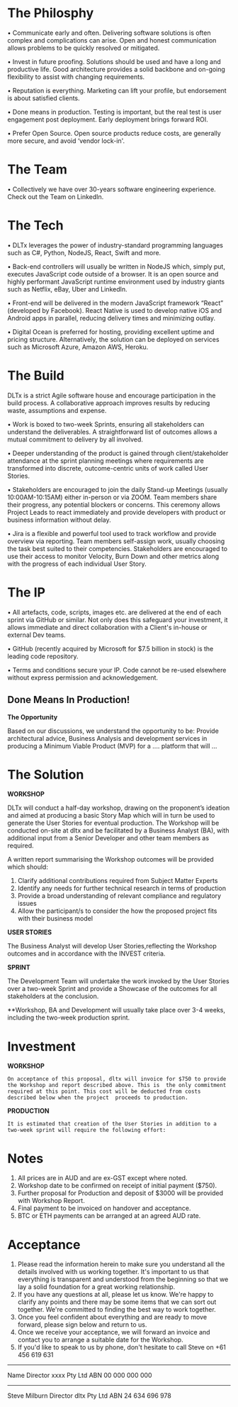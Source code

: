 # The Philosphy

•	Communicate early and often. Delivering software solutions is often complex and complications can arise. Open and honest communication allows problems to be quickly resolved or mitigated.

•	Invest in future proofing. Solutions should be used and have a long and productive life. Good architecture provides a solid backbone and on-going flexibility to assist with changing requirements.

•	Reputation is everything. Marketing can lift your profile, but endorsement is about satisfied clients.

•	Done means in production. Testing is important, but the real test is user engagement post deployment. Early deployment brings forward ROI.

•	Prefer Open Source. Open source products reduce costs, are generally more secure, and avoid ‘vendor lock-in'.

# The Team

•	Collectively we have over 30-years software engineering experience. Check out the Team on LinkedIn.

# The Tech

• DLTx leverages the power of industry-standard programming languages such as C#, Python, NodeJS, React, Swift and more.

• Back-end controllers will usually be written in NodeJS which, simply put, executes JavaScript code outside of a browser.
It is an open source and highly performant JavaScript runtime environment used by industry giants such as Netflix, eBay,
Uber and LinkedIn.

• Front-end will be delivered in the modern JavaScript framework “React” (developed by Facebook). React Native is used to
develop native iOS and Android apps in parallel, reducing delivery times and minimizing outlay.

• Digital Ocean is preferred for hosting, providing excellent uptime and pricing structure. Alternatively, the solution can
be deployed on services such as Microsoft Azure, Amazon AWS, Heroku.

# The Build

DLTx is a strict Agile software house and encourage participation in the build process. A collaborative approach improves results by reducing waste, assumptions and expense.

•	Work is boxed to two-week Sprints, ensuring all stakeholders can understand the deliverables. A straightforward list of outcomes allows a mutual commitment to delivery by all involved.

•	Deeper understanding of the product is gained through client/stakeholder attendance at the sprint planning meetings where requirements are transformed into discrete, outcome-centric units of work called User Stories.

•	Stakeholders are encouraged to join the daily Stand-up Meetings (usually 10:00AM-10:15AM) either in-person or via ZOOM. Team members share their progress, any potential blockers or concerns. This ceremony allows Project Leads to react immediately and provide developers with product or business information without delay.

•	Jira is a flexible and powerful tool used to track workflow and provide overview via reporting. Team members self-assign work, usually choosing the task best suited to their competencies. Stakeholders are encouraged to use their access to monitor Velocity, Burn Down and other metrics along with the progress of each individual User Story.

# The IP

•	All artefacts, code, scripts, images etc. are delivered at the end of each sprint via GitHub or similar. Not only does this safeguard your investment, it allows immediate and direct collaboration with a Client's in-house or external Dev teams.

•	GitHub (recently acquired by Microsoft for $7.5 billion in stock) is the leading code repository.

•	Terms and conditions secure your IP. Code cannot be re-used elsewhere without express permission and acknowledgement.

## Done Means In Production!

**The Opportunity**

Based on our discussions, we understand the opportunity to be:
Provide architectural advice, Business Analysis and development services in producing a Minimum Viable Product (MVP) for a .... platform that will ...

# The Solution

**WORKSHOP**

DLTx will conduct a half-day workshop, drawing on the proponent’s ideation and aimed at producing a basic Story Map which will in turn be used to generate the User Stories for eventual production. The Workshop will be conducted on-site at dltx and be facilitated by a Business Analyst (BA), with additional input from a Senior Developer and other team members as required.

A written report summarising the Workshop outcomes will be provided which should: 

1.	Clarify additional contributions required from Subject Matter Experts
2.	Identify any needs for further technical research in terms of production
3.	Provide a broad understanding of relevant compliance and regulatory issues
4.	Allow the participant/s to consider the how the proposed project fits with their business model

**USER STORIES**

 The Business Analyst will develop User Stories,reflecting the Workshop outcomes and in accordance with the INVEST criteria.
 
 **SPRINT**
 
   The Development Team will undertake the work invoked by the User Stories over a two-week Sprint and provide a Showcase 
   of the outcomes for all stakeholders at the conclusion.


**Workshop, BA and Development will usually take place over 3-4 weeks, including the two-week production sprint.

# Investment

**WORKSHOP**

	On acceptance of this proposal, dltx will invoice for $750 to provide the Workshop and report described above. This is 	the only commitment required at this point. This cost will be deducted from costs described below when the project 	proceeds to production. 
  
**PRODUCTION**

	It is estimated that creation of the User Stories in addition to a two-week sprint will require the following effort:

# Notes

1.	All prices are in AUD and are ex-GST except where noted.
2.	Workshop date to be confirmed on receipt of initial payment ($750).
3.	Further proposal for Production and deposit of $3000 will be provided with Workshop Report.
4.	Final payment to be invoiced on handover and acceptance.
5.	BTC or ETH payments can be arranged at an agreed AUD rate.

# Acceptance

1.	Please read the information herein to make sure you understand all the details involved with us working together. It's important to us that everything is transparent and understood from the beginning so that we lay a solid foundation for a great working relationship.
2.	If you have any questions at all, please let us know. We're happy to clarify any points and there may be some items that we can sort out together. We're committed to finding the best way to work together.
3.	Once you feel confident about everything and are ready to move forward, please sign below and return to us.
4.	Once we receive your acceptance, we will forward an invoice and contact you to arrange a suitable date for the Workshop.
5.	If you'd like to speak to us by phone, don't hesitate to call Steve on +61 456 619 631


______________________________________

Name 
Director
xxxx Pty Ltd
ABN 00 000 000 000

________________________________________

Steve Milburn
Director
dltx Pty Ltd
ABN 24 634 696 978

